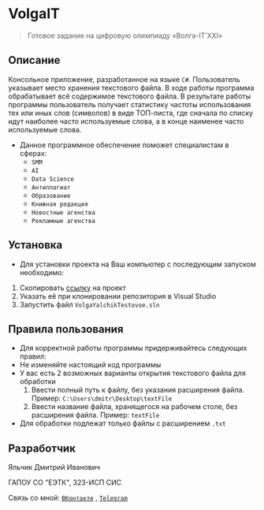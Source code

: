 # VolgaIT

> Готовое задание на цифровую олимпиаду «Волга-IT’XXI»

## Описание

Консольное приложение, разработанное на языке ```C#```. Пользователь указывает место хранения текстового файла.
В ходе работы программа обрабатывает всё содержимое текстового файла. В результате работы программы пользователь получает статистику частоты использования
тех или иных слов (символов) в виде ТОП-листа, где сначала по списку идут наиболее часто используемые слова, а в конце наименее часто используемые слова.

* Данное программное обеспечение поможет специалистам в сферах:
  * ```SMM```
  * ```AI```
  * ```Data Science```
  * ```Антиплагиат```
  * ```Образование```
  * ```Книжная редакция```
  * ```Новостные агенства```
  * ```Рекламные агенства```

## Установка

* Для установки проекта на Ваш компьютер с последующим запуском необходимо:
 1. Скопировать [ссылку](https://github.com/DerRofocale/VolgaYalchikTestovoe.git) на проект
 1. Указать её при клонировании репозитория в Visual Studio
 1. Запустить файл ``` VolgaYalchikTestovoe.sln ```
 
## Правила пользования

* Для корректной работы программы придерживайтесь следующих правил:
* Не изменяйте настоящий код программы
* У вас есть 2 возможных варианты открытия текстового файла для обработки
  1. Ввести полный путь к файлу, без указания расширения файла.
  Пример: ``` C:\Users\dmitr\Desktop\textFile ```
  1. Ввести название файла, хранящегося на рабочем столе, без расширения файла.
  Пример: ``` textFile ```
* Для обработки подлежат только файлы с расширением ``` .txt ```

## Разработчик
Яльчик Дмитрий Иванович

ГАПОУ СО "ЕЭТК", 323-ИСП СИС


Связь со мной: 
[```ВКонтакте```](https://vk.com/yalchik.official)
,
[```Telegram```](https://t.me/daramzi)
